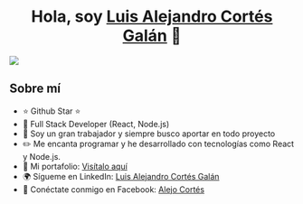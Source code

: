 <div align="center">
  <h1 align="center">Hola, soy <a href="https://www.linkedin.com/in/luis-alejandro-cort%C3%A9s-gal%C3%A1n/">Luis Alejandro Cortés Galán</a> 👋</h1>
</div>
<img src="https://i.imgur.com/Oi1Tat9.jpeg">

## Sobre mí

- ⭐ Github Star ⭐ 
- 📲 Full Stack Developer (React, Node.js)
- 🎥 Soy un gran trabajador y siempre busco aportar en todo proyecto
- ✏️ Me encanta programar y he desarrollado con tecnologías como React y Node.js.
- 📗 Mi portafolio: [Visítalo aquí](https://miportafolio-git-master-luisalejandrocortesgalans-projects.vercel.app/)
- 🌍 Sígueme en LinkedIn: [Luis Alejandro Cortés Galán](https://www.linkedin.com/in/luis-alejandro-cort%C3%A9s-gal%C3%A1n/)
- 📘 Conéctate conmigo en Facebook: [Alejo Cortés](https://www.facebook.com/alejo.cortes.35)

